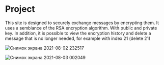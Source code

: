 # Project
This site is designed to securely exchange messages by encrypting them. It uses a semblance of the RSA encryption algorithm. With public and private key.
In addition, it is possible to view the encryption history and delete a message that is no longer needed, for example with index 21 (delete 21)

![Снимок экрана 2021-08-02 232517](https://user-images.githubusercontent.com/72148650/127907153-bbc0a1e8-f524-49d3-800d-0def92bcef0d.png)

![Снимок экрана 2021-08-03 002049](https://user-images.githubusercontent.com/72148650/127912475-616ccf4b-b36b-477f-be81-f0fdf9f51912.png)

